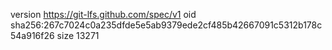 version https://git-lfs.github.com/spec/v1
oid sha256:267c7024c0a235dfde5e5ab9379ede2cf485b42667091c5312b178c54a916f26
size 13271
